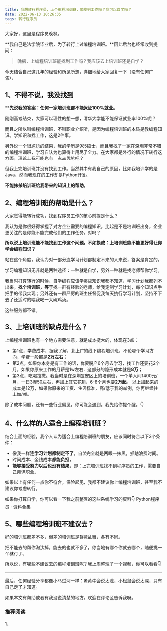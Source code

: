 ```yaml
---
title: 我想转行程序员，上个编程培训班，能找到工作吗？我可以自学吗？
date: 2022-06-13 10:26:35
tags: 转行程序员
---
```



大家好，这里是程序员晚枫。

**我自己是法学院毕业后，为了转行上过编程培训班。**因此后台也经常收到提问：
> 晚枫，上编程培训班能找到工作吗？我应该去上培训班还是自学？

今天结合自己这几年的经验和所见所想，详细地给大家回复一下（没有任何广告）。

<!-- more -->

## 1、不得不说，我没找到
****先说我的答案：任何一家培训班都不能保证100%就业。**

刚刚高考结束，大家可以理性的想一想，清华大学能不能保证就业率100%呢？

而且之所以叫编程培训班，不叫职业介绍所，是因为编程培训班的本质是教编程知识。学知识和找工作，这是2件事。

另外说一个很尴尬的结果，我的学历是985硕士，而且我找了一家在深圳非常不错的编程培训班，学习自认为也算得上用尽了全力。在大家都是外行的情况下转行这方面，理论上我可能也有一点点优势吧？

但我上完培训班并没有找到工作。当然其中有我自己的原因，比如我培训学的是Java，然而我现在的工作却是Python开发。

**不能抹杀培训班给我带来的知识上的帮助。**

## 2、编程培训班的帮助是什么？

大家觉得能转行成功，找到程序员工作的核心前提是什么？

我认为是你很好得掌握了对方企业需要的编程知识。比起是不是培训班出身，企业更关注的是你能不能完成他们的工作任务，对吗？

**所以说上培训班能不能找到工作这个问题，不如换成：上培训班能不能更好得让你学会编程知识？**

站在这个角度，我认为对一部分连学习计划都制定不来的人来说，答案是肯定的。

学习编程知识无非就是两种途径：一种就是自学，另外一种就是找老师帮你学习。

我当时打算转行的时候，自学编程应该学哪些知识我都不知道，学习计划我都列不出来。**找个培训班，等于**找一群有经验的老师，给我定制学习计划，每个知识点手把手的带我实现；另外还有一群严厉的班主任督促我每天执行学习计划，坚持不下去了还适时的喂我喝一大碗鸡汤。

这些服务都不错。

## 3、上培训班的缺点是什么？
上编程培训班也有一个地方需要注意，就是成本挺大的，体现在3点：

- 第1点，学费成本，据我了解，北上广的线下编程培训班，不论哪个学习方向，学费一般都是**2万左右**；
- 第2点，如果你本身是有工作的话，你要脱产6个月去学习，找工作还要花2个月，如果你原来工作的月薪是1w左右，这部分的隐形成本就是**8万**；
- 第3点，吃喝拉撒。我当时是在深圳宝安区上的培训班，一个单人间1400元/月，一日3餐50左右，再加上其它花销，6-8个月也要**2万起**。
以上加起来的成本是12万，如果你原来的工资、生活标准，高/低于我的举例，你再继续往上加/减。

除了成本问题，还有一些行业偏见，你可能会遇到。我先给你提个醒。👇

## 4、什么样的人适合上编程培训班？

结合上面的经验，我个人认为适合上编程培训班的朋友，应该同时符合以下3个条件：

- 像我一样**连学习计划都制定不了**，自学完全就是两眼一抹黑，抓瞎浪费时间。
- 时间成本、金钱成本**都能负担**，
- **能够接受努力以后也没有结果**，即：上完培训班找不到程序员的工作，需要自己另谋职业。

如果以上有任何一点你不符合，保险起见，我都不建议你上编程培训班，甚至我不建议你考虑转行。

如果你打算自学，你可以看一下我之前整理的这些系统学习的资料👇
Python程序员 · 资料合集

## 5、哪些编程培训班不建议去？

好的培训班都差不多，但差的培训班是群魔乱舞，各有不同。

把不能去的帮你淘汰掉，能去的也就不多了，你当地有哪个你就去哪个，随便挑一个就行了。

所以说，有哪些不建议去的编程培训班呢？我上周整理了一个视频，你可以看看👇

-----
最后，任何经验分享都像小马过河一样：老黄牛会说太浅，小松鼠会说太深，只有自己走了才知道。

如果本文有帮助或者有我没说清楚的地方，欢迎在评论区告诉我呀。

### 推荐阅读

1、


